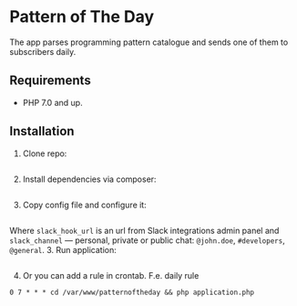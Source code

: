 # Pattern of The Day #

The app parses programming pattern catalogue and sends one of them to subscribers daily.

## Requirements
* PHP 7.0 and up.

## Installation ##

1. Clone repo:
```git clone https://pluseg@bitbucket.org/4xxi/patternoftheday.git patternoftheday
```
2. Install dependencies via composer:
```composer install
```
3. Copy config file and configure it:
```cp .env.dist .env
```
  Where `slack_hook_url` is an url from Slack integrations admin panel and `slack_channel` — personal, private or public chat: `@john.doe`, `#developers`, `@general`.
3. Run application:
```php application.php
```
4. Or you can add a rule in crontab. F.e. daily rule
```crontab -e
0 7 * * * cd /var/www/patternoftheday && php application.php
```
